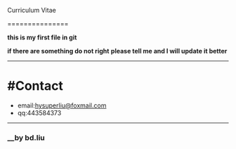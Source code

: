 Curriculum Vitae

===============

__this is my first file in git__

__if there are something do not right__
__please tell me and I will update it better__

**************

#Contact  
==============  
- email:hysuperliu@foxmail.com  
- qq:443584373  

*************  
### __by bd.liu
 
